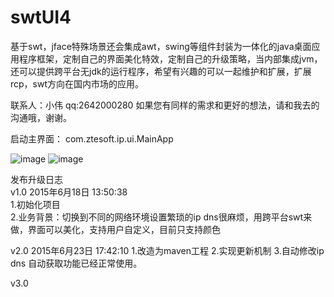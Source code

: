 # swtUI4
基于swt，jface特殊场景还会集成awt，swing等组件封装为一体化的java桌面应用程序框架，定制自己的界面美化特效，定制自己的升级策略，当内部集成jvm，还可以提供跨平台无jdk的运行程序，希望有兴趣的可以一起维护和扩展，扩展rcp，swt方向在国内市场的应用。 


联系人：小伟     qq:2642000280   如果您有同样的需求和更好的想法，请和我去的沟通哦，谢谢。

启动主界面：
com.ztesoft.ip.ui.MainApp

 ![image](https://github.com/dongwei0079/swtUI4/raw/master/pics/png1.bmp)
 ![image](https://github.com/dongwei0079/swtUI4/raw/master/pics/png2.png)
  
发布升级日志</br>
v1.0 2015年6月18日 13:50:38</br>
1.初始化项目 </br>
2.业务背景：切换到不同的网络环境设置繁琐的ip dns很麻烦，用跨平台swt来做，界面可以美化，支持用户自定义，目前只支持颜色</br>

v2.0 2015年6月23日 17:42:10
1.改造为maven工程
2.实现更新机制
3.自动修改ip dns  自动获取功能已经正常使用。

v3.0